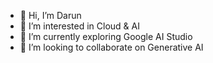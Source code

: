 - 👋 Hi, I’m Darun
- 👀 I’m interested in Cloud & AI
- 🌱 I’m currently exploring Google AI Studio
- 💞️ I’m looking to collaborate on Generative AI


<!---
darun is a ✨ special ✨ repository because its `README.md` (this file) appears on your GitHub profile.
You can click the Preview link to take a look at your changes.
--->
